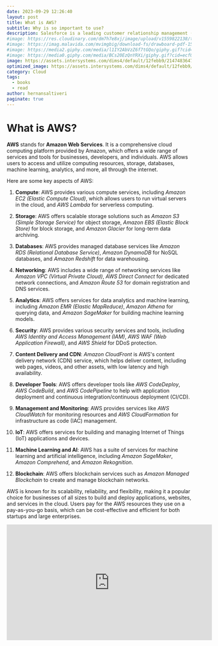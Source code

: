 ```yaml
---
date: 2023-09-29 12:26:40
layout: post
title: What is AWS?
subtitle: Why is so important to use?
description: Salesforce is a leading customer relationship management (CRM) platform and cloud computing company... 
#image: https://res.cloudinary.com/dm7h7e8xj/image/upload/v1559822138/theme9_v273a9.jpg
#image: https://imag.malavida.com/mvimgbig/download-fs/drawboard-pdf-15322-5.jpg
#image: https://media2.giphy.com/media/l1IY2AbVzZ6f7tGQo/giphy.gif?cid=ecf05e47c46f4c993306fa86540461d15f358257b387d43f&rid=giphy.gif
#image: https://media0.giphy.com/media/BCs20EzQnYRXi/giphy.gif?cid=ecf05e47f232b1b79d83818de57145545e1c0893e38473eb&rid=giphy.gif
image: https://assets.intersystems.com/dims4/default/12febb9/2147483647/strip/true/crop/780x422+0+0/resize/1560x844!/format/webp/quality/90/?url=http%3A%2F%2Finter-systems-brightspot.s3.amazonaws.com%2F26%2Fbd%2F6a6aa762425f87ad7d5c2fe65f8c%2Fawslogo-image.jpg
optimized_image: https://assets.intersystems.com/dims4/default/12febb9/2147483647/strip/true/crop/780x422+0+0/resize/1560x844!/format/webp/quality/90/?url=http%3A%2F%2Finter-systems-brightspot.s3.amazonaws.com%2F26%2Fbd%2F6a6aa762425f87ad7d5c2fe65f8c%2Fawslogo-image.jpg
category: Cloud
tags:
  - books
  - read
author: hernansaltiveri
paginate: true
---
```


# What is AWS?

**AWS** stands for **Amazon Web Services**. It is a comprehensive cloud computing platform provided by Amazon, which offers a wide range of services and tools for businesses, developers, and individuals. AWS allows users to access and utilize computing resources, storage, databases, machine learning, analytics, and more, all through the internet.

Here are some key aspects of AWS:

1. **Compute**: AWS provides various compute services, including *Amazon EC2 (Elastic Compute Cloud)*, which allows users to run virtual servers in the cloud, and *AWS Lambda* for serverless computing.

2. **Storage**: AWS offers scalable storage solutions such as *Amazon S3 (Simple Storage Service)* for object storage, *Amazon EBS (Elastic Block Store)* for block storage, and *Amazon Glacier* for long-term data archiving.

3. **Databases**: AWS provides managed database services like *Amazon RDS (Relational Database Service)*, *Amazon DynamoDB* for NoSQL databases, and *Amazon Redshift* for data warehousing.

4. **Networking**: AWS includes a wide range of networking services like *Amazon VPC (Virtual Private Cloud)*, *AWS Direct Connect* for dedicated network connections, and *Amazon Route 53* for domain registration and DNS services.

5. **Analytics**: AWS offers services for data analytics and machine learning, including *Amazon EMR (Elastic MapReduce)*, *Amazon Athena* for querying data, and *Amazon SageMaker* for building machine learning models.

6. **Security**: AWS provides various security services and tools, including *AWS Identity and Access Management (IAM)*, *AWS WAF (Web Application Firewall)*, and *AWS Shield* for DDoS protection.

7. **Content Delivery and CDN**: *Amazon CloudFront* is AWS's content delivery network (CDN) service, which helps deliver content, including web pages, videos, and other assets, with low latency and high availability.

8. **Developer Tools**: AWS offers developer tools like *AWS CodeDeploy*, *AWS CodeBuild*, and *AWS CodePipeline* to help with application deployment and continuous integration/continuous deployment (CI/CD).

9. **Management and Monitoring**: AWS provides services like *AWS CloudWatch* for monitoring resources and *AWS CloudFormation* for infrastructure as code (IAC) management.

10. **IoT**: AWS offers services for building and managing Internet of Things (IoT) applications and devices.

11. **Machine Learning and AI**: AWS has a suite of services for machine learning and artificial intelligence, including *Amazon SageMaker*, *Amazon Comprehend*, and *Amazon Rekognition*.

12. **Blockchain**: AWS offers blockchain services such as *Amazon Managed Blockchain* to create and manage blockchain networks.

AWS is known for its scalability, reliability, and flexibility, making it a popular choice for businesses of all sizes to build and deploy applications, websites, and services in the cloud. Users pay for the AWS resources they use on a pay-as-you-go basis, which can be cost-effective and efficient for both startups and large enterprises.

<iframe width="560" height="315" src="https://www.youtube.com/embed/3XFODda6YXo?si=Ck1DtWQFJwkdDAkQ" title="YouTube video player" frameborder="0" allow="accelerometer; autoplay; clipboard-write; encrypted-media; gyroscope; picture-in-picture; web-share" allowfullscreen></iframe>